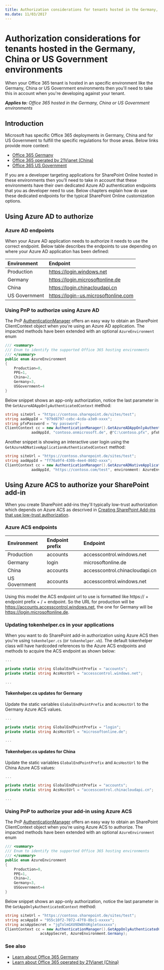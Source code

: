 ```yaml
---
title: Authorization considerations for tenants hosted in the Germany, China or US Government environments
ms.date: 11/03/2017
---
```

# Authorization considerations for tenants hosted in the Germany, China or US Government environments

When your Office 365 tenant is hosted in an specific environment like the Germany, China or US Government environments then you'll need to take this in account when you're developing against your tenant. 

_**Applies to:** Office 365 hosted in the Germany, China or US Government environments_


## Introduction
<a name="introduction"> </a>

Microsoft has specific Office 365 deployments in Germany, China and for US Government to fulfill the specific regulations for those areas. Below links provide more context:
- [Office 365 Germany](https://technet.microsoft.com/en-us/library/mt793278.aspx)
- [Office 365 operated by 21Vianet (China)](https://technet.microsoft.com/en-us/library/mt651782.aspx)
- [Office 365 US Government](https://technet.microsoft.com/library/mt774581.aspx)

If you are a developer targeting applications for SharePoint Online hosted in these environments then you'll need to take in account that these environments have their own dedicated Azure AD authentication endpoints that you as developer need to use. Below chapters explain how do use these dedicated endpoints for the typical SharePoint Online customization options.

## Using Azure AD to authorize
<a name="usingazureadtoauthorize"> </a>

### Azure AD endpoints
<a name="adendpoints"> </a>

When your Azure AD application needs to authorize it needs to use the correct endpoint. Below table describes the endpoints to use depending on where your Azure AD application has been defined:

|**Environment**|**Endpoint**|
|:-----|:-----|
| Production | https://login.windows.net |
| Germany | https://login.microsoftonline.de |
| China | https://login.chinacloudapi.cn |
| US Government | https://login-us.microsoftonline.com |

### Using PnP to authorize using Azure AD
<a name="adpnp"> </a>

The PnP [AuthenticationManager](https://github.com/SharePoint/PnP-Sites-Core/blob/dev/Core/OfficeDevPnP.Core/AuthenticationManager.cs) offers an easy way to obtain an SharePoint ClientContext object when you're using an Azure AD application. The impacted methods have been extended with an optional `AzureEnvironment` enum

```c#
/// <summary>
/// Enum to identify the supported Office 365 hosting environments
/// </summary>
public enum AzureEnvironment
{
    Production=0,
    PPE=1,
    China=2,
    Germany=3,
    USGovernment=4
}
```

Below snippet shows an app-only authorization, notice the last parameter in the `GetAzureADAppOnlyAuthenticatedContext` method:
```c#
string siteUrl = "https://contoso.sharepoint.de/sites/test";
string aadAppId = "079d8797-cebc-4cda-a3e0-xxxx"; 
string pfxPassword = "my password";
ClientContext cc = new AuthenticationManager().GetAzureADAppOnlyAuthenticatedContext(siteUrl, 
			aadAppId, "contoso.onmicrosoft.de", @"C:\contoso.pfx", pfxPassword, AzureEnvironment.Germany);
```

Another snippet is showing an interactive user login using the `GetAzureADNativeApplicationAuthenticatedContext` method:

```c#
string siteUrl = "https://contoso.sharepoint.de/sites/test";
string aadAppId = "ff76a9f4-430b-4ee4-8602-xxxx"; 
ClientContext cc = new AuthenticationManager().GetAzureADNativeApplicationAuthenticatedContext(siteUrl, 
			aadAppId, "https://contoso.com/test", environment: AzureEnvironment.Germany);
```

## Using Azure ACS to authorize your SharePoint add-in
<a name="usingazureacs"> </a>

When you create SharePoint add-ins they'll typically low-trust authorization which depends on Azure ACS as descrived in [Creating SharePoint Add-ins that use low-trust authorization](https://msdn.microsoft.com/en-us/library/office/dn790707.aspx).


### Azure ACS endpoints
<a name="endpointsacs"> </a>


|**Environment**|**Endpoint prefix**|**Endpoint**|
|:-----|:-----|:-----|
| Production | accounts | accesscontrol.windows.net |
| Germany | login | microsoftonline.de |
| China | accounts | accesscontrol.chinacloudapi.cn |
| US Government | accounts | accesscontrol.windows.net |

Using this model the ACS endpoint url to use is formatted like https:// + endpoint prefix + / + endpoint. So the URL for production will be https://accounts.accesscontrol.windows.net, the one for Germany will be https://login.microsoftonline.de.

### Updating tokenhelper.cs in your applications
<a name="tokenhelperacs"> </a>

When you want to do SharePoint add-in authorization using Azure ACS then you're using `tokenhelper.cs` (or `tokenhelper.vb`). The default tokenhelper class will have hardcoded references to the Azure ACS endpoints and methods to acquire the ACS endpoint as shown below:

```csharp
...

private static string GlobalEndPointPrefix = "accounts";
private static string AcsHostUrl = "accesscontrol.windows.net";

...
```

#### Tokenhelper.cs updates for Germany
Update the static variables `GlobalEndPointPrefix` and `AcsHostUrl` to the Germany Azure ACS values.

```csharp
...

private static string GlobalEndPointPrefix = "login";
private static string AcsHostUrl = "microsoftonline.de";

...
```

#### Tokenhelper.cs updates for China
Update the static variables `GlobalEndPointPrefix` and `AcsHostUrl` to the China Azure ACS values:

```csharp
...

private static string GlobalEndPointPrefix = "accounts";
private static string AcsHostUrl = "accesscontrol.chinacloudapi.cn";

...
```

### Using PnP to authorize your add-in using Azure ACS
<a name="pnpacs"> </a>

The PnP [AuthenticationManager](https://github.com/SharePoint/PnP-Sites-Core/blob/dev/Core/OfficeDevPnP.Core/AuthenticationManager.cs) offers an easy way to obtain an SharePoint ClientContext object when you're using Azure ACS to authorize. The impacted methods have been extended with an optional `AzureEnvironment` enum

```c#
/// <summary>
/// Enum to identify the supported Office 365 hosting environments
/// </summary>
public enum AzureEnvironment
{
    Production=0,
    PPE=1,
    China=2,
    Germany=3,
    USGovernment=4
}
```

Below snippet shows an app-only authorization, notice the last parameter in the `GetAppOnlyAuthenticatedContext` method:
```c#
string siteUrl = "https://contoso.sharepoint.de/sites/test";
string acsAppId = "955c10f2-7072-47f8-8bc1-xxxxx"; 
string acsAppSecret = "jgTolmGXU9DW8hUKgletoxxxxx"; 
ClientContext cc = new AuthenticationManager().GetAppOnlyAuthenticatedContext(siteUrl, acsAppId, 
				acsAppSecret, AzureEnvironment.Germany);
```


### See also
<a name="bk_addresources"> </a>

- [Learn about Office 365 Germany](https://support.office.com/en-US/article/Learn-about-Office-365-Germany-8a5a4bbc-667a-4cac-8769-d8ac9015db4c) 
- [Learn about Office 365 operated by 21Vianet (China)](https://support.office.com/en-us/article/Learn-about-Office-365-operated-by-21Vianet-A8AB5061-3346-4DA0-BB7C-5260822B53AE)